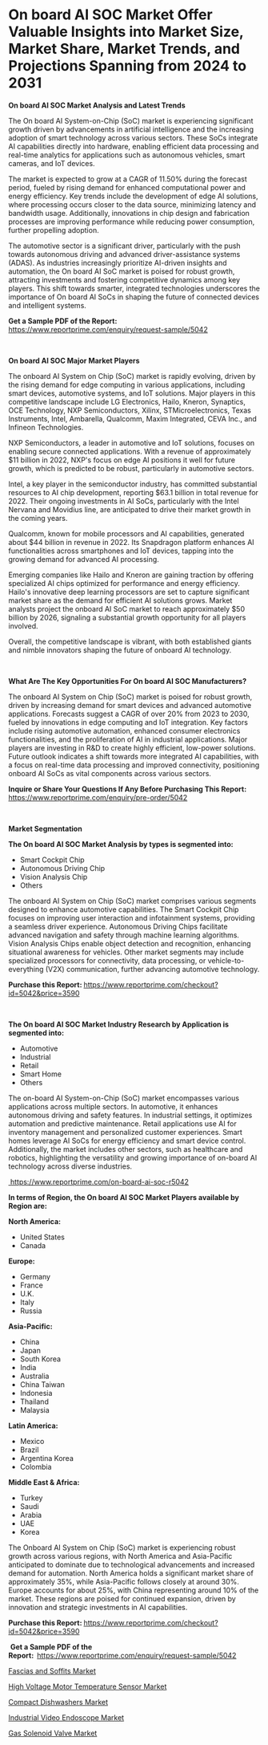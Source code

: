 <p><h1>On board AI SOC Market Offer Valuable Insights into Market Size, Market Share, Market Trends, and Projections Spanning from 2024 to 2031</h1></p><p><strong>On board AI SOC Market Analysis and Latest Trends</strong></p>
<p><p>The On board AI System-on-Chip (SoC) market is experiencing significant growth driven by advancements in artificial intelligence and the increasing adoption of smart technology across various sectors. These SoCs integrate AI capabilities directly into hardware, enabling efficient data processing and real-time analytics for applications such as autonomous vehicles, smart cameras, and IoT devices. </p><p>The market is expected to grow at a CAGR of 11.50% during the forecast period, fueled by rising demand for enhanced computational power and energy efficiency. Key trends include the development of edge AI solutions, where processing occurs closer to the data source, minimizing latency and bandwidth usage. Additionally, innovations in chip design and fabrication processes are improving performance while reducing power consumption, further propelling adoption.</p><p>The automotive sector is a significant driver, particularly with the push towards autonomous driving and advanced driver-assistance systems (ADAS). As industries increasingly prioritize AI-driven insights and automation, the On board AI SoC market is poised for robust growth, attracting investments and fostering competitive dynamics among key players. This shift towards smarter, integrated technologies underscores the importance of On board AI SoCs in shaping the future of connected devices and intelligent systems.</p></p>
<p><strong>Get a Sample PDF of the Report:&nbsp;</strong> <a href="https://www.reportprime.com/enquiry/request-sample/5042">https://www.reportprime.com/enquiry/request-sample/5042</a></p>
<p>&nbsp;</p>
<p><strong>On board AI SOC Major Market Players</strong></p>
<p><p>The onboard AI System on Chip (SoC) market is rapidly evolving, driven by the rising demand for edge computing in various applications, including smart devices, automotive systems, and IoT solutions. Major players in this competitive landscape include LG Electronics, Hailo, Kneron, Synaptics, OCE Technology, NXP Semiconductors, Xilinx, STMicroelectronics, Texas Instruments, Intel, Ambarella, Qualcomm, Maxim Integrated, CEVA Inc., and Infineon Technologies.</p><p>NXP Semiconductors, a leader in automotive and IoT solutions, focuses on enabling secure connected applications. With a revenue of approximately $11 billion in 2022, NXP's focus on edge AI positions it well for future growth, which is predicted to be robust, particularly in automotive sectors.</p><p>Intel, a key player in the semiconductor industry, has committed substantial resources to AI chip development, reporting $63.1 billion in total revenue for 2022. Their ongoing investments in AI SoCs, particularly with the Intel Nervana and Movidius line, are anticipated to drive their market growth in the coming years.</p><p>Qualcomm, known for mobile processors and AI capabilities, generated about $44 billion in revenue in 2022. Its Snapdragon platform enhances AI functionalities across smartphones and IoT devices, tapping into the growing demand for advanced AI processing.</p><p>Emerging companies like Hailo and Kneron are gaining traction by offering specialized AI chips optimized for performance and energy efficiency. Hailo's innovative deep learning processors are set to capture significant market share as the demand for efficient AI solutions grows. Market analysts project the onboard AI SoC market to reach approximately $50 billion by 2026, signaling a substantial growth opportunity for all players involved. </p><p>Overall, the competitive landscape is vibrant, with both established giants and nimble innovators shaping the future of onboard AI technology.</p></p>
<p>&nbsp;</p>
<p><strong>What Are The Key Opportunities For On board AI SOC Manufacturers?</strong></p>
<p><p>The onboard AI System on Chip (SoC) market is poised for robust growth, driven by increasing demand for smart devices and advanced automotive applications. Forecasts suggest a CAGR of over 20% from 2023 to 2030, fueled by innovations in edge computing and IoT integration. Key factors include rising automotive automation, enhanced consumer electronics functionalities, and the proliferation of AI in industrial applications. Major players are investing in R&D to create highly efficient, low-power solutions. Future outlook indicates a shift towards more integrated AI capabilities, with a focus on real-time data processing and improved connectivity, positioning onboard AI SoCs as vital components across various sectors.</p></p>
<p><strong>Inquire or Share Your Questions If Any Before Purchasing This Report:</strong> <a href="https://www.reportprime.com/enquiry/pre-order/5042">https://www.reportprime.com/enquiry/pre-order/5042</a></p>
<p>&nbsp;</p>
<p><strong>Market Segmentation</strong></p>
<p><strong>The On board AI SOC Market Analysis by types is segmented into:</strong></p>
<p><ul><li>Smart Cockpit Chip</li><li>Autonomous Driving Chip</li><li>Vision Analysis Chip</li><li>Others</li></ul></p>
<p><p>The onboard AI System on Chip (SoC) market comprises various segments designed to enhance automotive capabilities. The Smart Cockpit Chip focuses on improving user interaction and infotainment systems, providing a seamless driver experience. Autonomous Driving Chips facilitate advanced navigation and safety through machine learning algorithms. Vision Analysis Chips enable object detection and recognition, enhancing situational awareness for vehicles. Other market segments may include specialized processors for connectivity, data processing, or vehicle-to-everything (V2X) communication, further advancing automotive technology.</p></p>
<p><strong>Purchase this Report:&nbsp;</strong><a href="https://www.reportprime.com/checkout?id=5042&price=3590">https://www.reportprime.com/checkout?id=5042&price=3590</a></p>
<p>&nbsp;</p>
<p><strong>The On board AI SOC Market Industry Research by Application is segmented into:</strong></p>
<p><ul><li>Automotive</li><li>Industrial</li><li>Retail</li><li>Smart Home</li><li>Others</li></ul></p>
<p><p>The on-board AI System-on-Chip (SoC) market encompasses various applications across multiple sectors. In automotive, it enhances autonomous driving and safety features. In industrial settings, it optimizes automation and predictive maintenance. Retail applications use AI for inventory management and personalized customer experiences. Smart homes leverage AI SoCs for energy efficiency and smart device control. Additionally, the market includes other sectors, such as healthcare and robotics, highlighting the versatility and growing importance of on-board AI technology across diverse industries.</p></p>
<p><a href="https://www.reportprime.com/on-board-ai-soc-r5042">&nbsp;https://www.reportprime.com/on-board-ai-soc-r5042</a></p>
<p><strong>In terms of Region, the On board AI SOC Market Players available by Region are:</strong></p>
<p>
    <p> <strong> North America: </strong>
        <ul>
            <li>United States</li>
            <li>Canada</li>
        </ul>
        </p> 
    <p> <strong> Europe: </strong>
        <ul>
            <li>Germany</li>
            <li>France</li>
            <li>U.K.</li>
            <li>Italy</li>
            <li>Russia</li>
        </ul>
        </p> 
    <p> <strong> Asia-Pacific: </strong>
        <ul>
            <li>China</li>
            <li>Japan</li>
            <li>South Korea</li>
            <li>India</li>
            <li>Australia</li>
            <li>China Taiwan</li>
            <li>Indonesia</li>
            <li>Thailand</li>
            <li>Malaysia</li>
        </ul>
        </p> 
    <p> <strong> Latin America: </strong>
        <ul>
            <li>Mexico</li>
            <li>Brazil</li>
            <li>Argentina Korea</li>
            <li>Colombia</li>
        </ul>
        </p> 
    <p> <strong> Middle East & Africa: </strong>
        <ul>
            <li>Turkey</li>
            <li>Saudi</li>
            <li>Arabia</li>
            <li>UAE</li>
            <li>Korea</li>
        </ul>
    </p>
    </p>
<p><p>The Onboard AI System on Chip (SoC) market is experiencing robust growth across various regions, with North America and Asia-Pacific anticipated to dominate due to technological advancements and increased demand for automation. North America holds a significant market share of approximately 35%, while Asia-Pacific follows closely at around 30%. Europe accounts for about 25%, with China representing around 10% of the market. These regions are poised for continued expansion, driven by innovation and strategic investments in AI capabilities.</p></p>
<p><strong>Purchase this Report: </strong><a href="https://www.reportprime.com/checkout?id=5042&price=3590">https://www.reportprime.com/checkout?id=5042&price=3590</a></p>
<p>&nbsp;<strong>Get a Sample PDF of the Report:&nbsp;&nbsp;</strong><a href="https://www.reportprime.com/enquiry/request-sample/5042">https://www.reportprime.com/enquiry/request-sample/5042</a></p>
<p><strong></strong></p>
<p><p><a href="https://www.linkedin.com/pulse/fascias-soffits-market-outlook-complete-industry-analysis-2024-zbi3f?trackingId=xTkQJEr6TA2sg2QoyII5%2FQ%3D%3D">Fascias and Soffits Market</a></p><p><a href="https://issuu.com/reportprime-2/docs/high-voltage-motor-temperature-sens_9ee3911872071a">High Voltage Motor Temperature Sensor Market</a></p><p><a href="https://issuu.com/reportprime-2/docs/compact-dishwashers-market-size-203_1ff067d5f891fd">Compact Dishwashers Market</a></p><p><a href="https://www.linkedin.com/pulse/industrial-video-endoscope-market-trends-analysis-opportunities-rvgte?trackingId=UjDMbiaXQ8CiU%2FbidD7tMg%3D%3D">Industrial Video Endoscope Market</a></p><p><a href="https://www.linkedin.com/pulse/gas-solenoid-valve-market-outlook-complete-industry-analysis-dpnue?trackingId=Wp0TvMzDTMaqRHuF%2FS7kgQ%3D%3D">Gas Solenoid Valve Market</a></p></p>